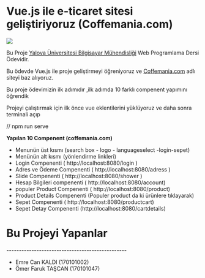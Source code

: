 # Vue.js ile e-ticaret sitesi geliştiriyoruz (Coffemania.com)

[![](https://madewithvuejs.com/storage/nova-images/8nmVx17ERGjIPOyr1poPdMBiZxwWDCy50Oez1m38.jpeg)]()

Bu Proje [Yalova Üniversitesi Bilgisayar Mühendisliği](http://bilgisayar.yalova.edu.tr/) Web Programlama Dersi Ödevidir.


Bu ödevde Vue.js ile proje geliştirmeyi öğreniyoruz ve [Coffemania.com](https://www.coffeemania.com/) adlı siteyi baz alıyoruz.

Bu proje ödevimizin ilk adımıdır ,ilk adımda 10 farklı compenent yapımını öğrendik

Projeyi çalıştırmak için ilk önce vue eklentilerini yüklüyoruz ve daha sonra terminali açıp

 // npm run serve 

**Yapılan 10 Compenent (coffemania.com)**
- Menunün üst kısmı (search box - logo - languageselect -login-sepet)
- Menünün alt kısmı (yönlendirme linkleri)
- Login Compenenti ( http://localhost:8080/login )
- Adres ve Ödeme Compenenti ( http://localhost:8080/adress )
- Slide Compenenti ( http://localhost:8080/shower )
- Hesap Bilgileri compenenti ( http://localhost:8080/account)
- populer Product Compenenti ( http://localhost:8080/product)
- Product Details Compenenti (Populer product da ki ürünlere tıklayarak)
- Sepet Compenenti ( http://localhost:8080/productcart)
- Sepet Detay Compenenti (http://localhost:8080/cartdetails)

# Bu Projeyi Yapanlar 
**------------------------------------------------**
- Emre Can KALDI (170101002)
- Ömer Faruk TAŞCAN  (170101047)
